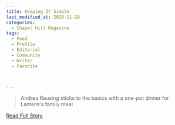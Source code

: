 ```yaml
---
title: Keeping It Simple
last_modified_at: 2020-11-29
categories:
  - Chapel Hill Magazine
tags:
  - Food
  - Profile
  - Editorial 
  - Community
  - Writer
  - Favorite



---
```


> Andrea Reusing sticks to the basics with a one-pot dinner for Lantern's family meal

<a href="https://issuu.com/shannonmedia/docs/chmseptoct2016/63" target="_blank">Read Full Story</a>
